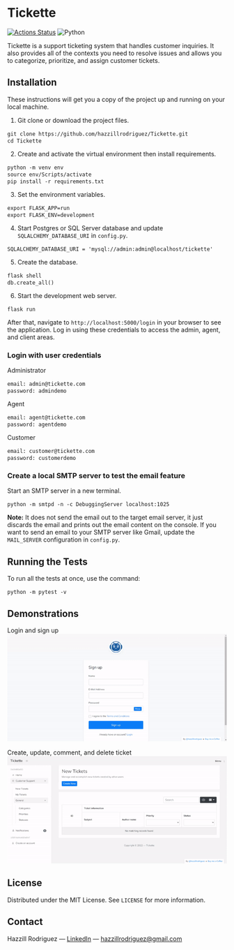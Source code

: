 # Tickette

[![Actions Status](https://github.com/hazzillrodriguez/Tickette/workflows/Run%20Tests/badge.svg)](https://github.com/hazzillrodriguez/Tickette/actions)
![Python](https://img.shields.io/badge/python-v3.6+-blue.svg)

Tickette is a support ticketing system that handles customer inquiries. It also provides all of the contexts you need to resolve issues and allows you to categorize, prioritize, and assign customer tickets.

## Installation

These instructions will get you a copy of the project up and running on your local machine.

1. Git clone or download the project files.
```
git clone https://github.com/hazzillrodriguez/Tickette.git
cd Tickette
```

2. Create and activate the virtual environment then install requirements.
```
python -m venv env
source env/Scripts/activate
pip install -r requirements.txt
```

3. Set the environment variables.
```
export FLASK_APP=run
export FLASK_ENV=development
```

4. Start Postgres or SQL Server database and update `SQLALCHEMY_DATABASE_URI` in `config.py`.
```
SQLALCHEMY_DATABASE_URI = 'mysql://admin:admin@localhost/tickette'
```

5. Create the database.
```
flask shell
db.create_all()
```

6. Start the development web server.
```
flask run
```

After that, navigate to `http://localhost:5000/login` in your browser to see the application. Log in using these credentials to access the admin, agent, and client areas.

### Login with user credentials

Administrator
    
    email: admin@tickette.com
    password: admindemo
Agent
    
    email: agent@tickette.com
    password: agentdemo
Customer
    
    email: customer@tickette.com
    password: customerdemo

### Create a local SMTP server to test the email feature

Start an SMTP server in a new terminal.
```
python -m smtpd -n -c DebuggingServer localhost:1025
```

**Note:** It does not send the email out to the target email server, it just discards the email and prints out the email content on the console. If you want to send an email to your SMTP server like Gmail, update the `MAIL_SERVER` configuration in `config.py`.

## Running the Tests

To run all the tests at once, use the command:
```
python -m pytest -v
```

## Demonstrations

Login and sign up
![Login and Sign up](demo/login-and-signup.gif)

Create, update, comment, and delete ticket
![Ticket CRUD](demo/ticket.gif)

## License

Distributed under the MIT License. See `LICENSE` for more information.

## Contact

Hazzill Rodriguez — [LinkedIn](https://www.linkedin.com/in/hazzillrodriguez/) — hazzillrodriguez@gmail.com